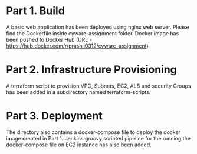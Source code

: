 # Part 1. Build

A basic web application has been deployed using nginx web server. Please find the Dockerfile inside cyware-assignment folder. Docker image has been pushed to Docker Hub (URL - https://hub.docker.com/r/prashii0312/cyware-assignment)

# Part 2. Infrastructure Provisioning

A terraform script to provision VPC, Subnets, EC2, ALB and security Groups has been added in a subdirectory named terraform-scripts.

# Part 3. Deployment

The directory also contains a docker-compose file to deploy the docker image created in Part 1. Jenkins groovy scripted pipeline for the running the docker-compose file on EC2 instance has also been added.
